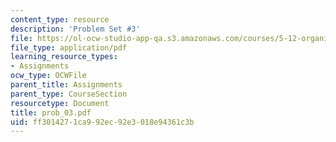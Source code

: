 ```yaml
---
content_type: resource
description: 'Problem Set #3'
file: https://ol-ocw-studio-app-qa.s3.amazonaws.com/courses/5-12-organic-chemistry-i-spring-2003/ff3014271ca992ec92e3018e94361c3b_prob_03.pdf
file_type: application/pdf
learning_resource_types:
- Assignments
ocw_type: OCWFile
parent_title: Assignments
parent_type: CourseSection
resourcetype: Document
title: prob_03.pdf
uid: ff301427-1ca9-92ec-92e3-018e94361c3b
---
```

